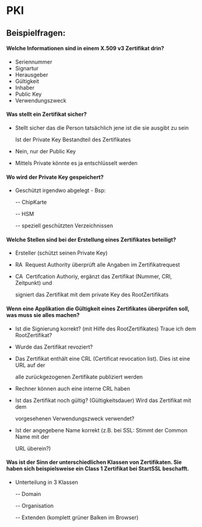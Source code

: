 # PKI







## Beispielfragen:



#### Welche Informationen sind in einem X.509 v3 Zertifikat drin?

* Seriennummer
* Signartur
* Herausgeber
* Gültigkeit
* Inhaber
* Public Key
* Verwendungszweck

#### Was stellt ein Zertifikat sicher?

* Stellt sicher das die Person tatsächlich jene ist die sie ausgibt zu sein

  Ist der Private Key Bestandteil des Zertifikates

* Nein, nur der Public Key
* Mittels Private könnte es ja entschlüsselt werden 

#### Wo wird der Private Key gespeichert?

* Geschützt irgendwo abgelegt - Bsp:

  -- Chip­Karte

  -- HSM

  -- speziell geschützten Verzeichnissen

#### Welche Stellen sind bei der Erstellung eines Zertifikates beteiligt?

* Ersteller \(schützt seinen Private Key\)
* RA ­ Request Authority überprüft alle Angaben im Zertifikatrequest
* CA ­ Certifcation Authoriy, ergänzt das Zertifikat \(Nummer, CRl, Zeitpunkt\) und

  signiert das Zertifikat mit dem private Key des Root­Zertifikats

#### Wenn eine Applikation die Gültigkeit eines Zertifikates überprüfen soll, was muss sie alles machen?

* Ist die Signierung korrekt? \(mit Hilfe des Root­Zertifikates\) Traue ich dem Root­Zertifikat?
* Wurde das Zertifikat revoziert?
* Das Zertifikat enthält eine CRL \(Certificat revocation list\). Dies ist eine URL auf der

  alle zurückgezogenen Zertifikate publiziert werden

* Rechner können auch eine interne CRL haben
* Ist das Zertifikat noch gültig? \(Gültigkeitsdauer\) Wird das Zertifikat mit dem

  vorgesehenen Verwendungszweck verwendet?

* Ist der angegebene Name korrekt \(z.B. bei SSL: Stimmt der Common Name mit der

  URL überein?\)

#### Was ist der Sinn der unterschiedlichen Klassen von Zertifikaten. Sie haben sich beispielsweise ein Class 1 Zertifikat bei StartSSL beschafft.

* Unterteilung in 3 Klassen

  -- Domain

  -- Organisation

  -- Extenden \(komplett grüner Balken im Browser\)

